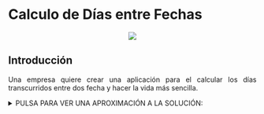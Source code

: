 <div align="justify">

# Calculo de Días entre Fechas

<div align="center">
  <img src="https://es.calcuworld.com/wp-content/uploads/sites/2/2019/09/tiempo-entre-dos-fechas.png" >
</div>


## Introducción

  Una empresa quiere crear una aplicación para el calcular los días transcurridos entre dos fecha y hacer la vida más sencilla.

  <details>
    <summary>PULSA PARA VER UNA APROXIMACIÓN A LA SOLUCIÓN:</summary>

  Para la resolución del problema hemos de tener en cuenta:
  - Fecha de inicio.
    - Hora de inicio.
  - Fecha de fin.
    - Hora de fin.
  - Nº días del mes (28/30/31).

  Acciones que debe de realizar la aplicación:
  - Dame la fecha de inicio.
  - Dame la fecha de fin.

  Podríamos realizar una función que pida la fecha:
    - La función _pedir fecha de inicio llama a esta función._
    - La función _pedir fecha de fin llama a esta función._

  Realizar la resta de fechas teniendo en cuenta:
      - Fecha de inicio y hora.
      - Fecha de inicio y hora.
      - Año bisiesto?.

  </details>





</div>
